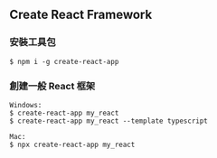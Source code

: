 ## Create React Framework

### 安裝工具包

    $ npm i -g create-react-app

### 創建一般 React 框架

    Windows:
    $ create-react-app my_react
    $ create-react-app my_react --template typescript
    
    Mac:
    $ npx create-react-app my_react
